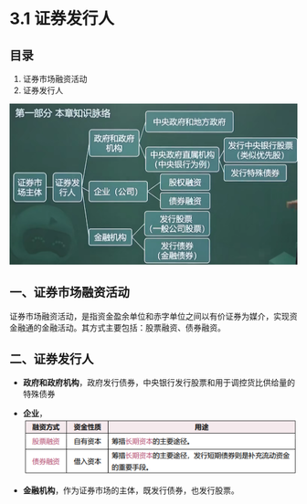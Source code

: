 # 3.1 证券发行人

## 目录

1. 证券市场融资活动
2. 证券发行人



![image-20230515204450071](image-20230515204450071.png)



## 一、证券市场融资活动

证券市场融资活动，是指资金盈余单位和赤字单位之间以有价证券为媒介，实现资金融通的金融活动。其方式主要包括：股票融资、债券融资。



## 二、证券发行人

* **政府和政府机构**，政府发行债券，中央银行发行股票和用于调控货比供给量的特殊债券
* **企业**，![image-20230514120922881](image-20230514120922881.png)

* **金融机构**，作为证券市场的主体，既发行债券，也发行股票。
